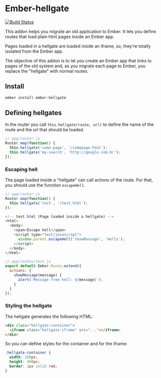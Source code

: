 # Ember-hellgate

[![Build Status](https://travis-ci.org/diogomafra/ember-hellgate.svg?branch=master)](https://travis-ci.org/diogomafra/ember-hellgate)

This addon helps you migrate an old application to Ember. It lets you define routes that load plain html pages inside an Ember app.

Pages loaded in a hellgate are loaded inside an iframe, so, they're totally isolated from the Ember app.

The objective of this addon is to let you create an Ember app that links to pages of the old system and, as you migrate each page to Ember, you replace the "hellgate" with normal routes.

## Install
```bash
ember install ember-hellgate
```


## Defining hellgates

In the router you call `this.hellgate(route, url)` to define the name of the route and the url that should be loaded.

```js
// app/router.js
Router.map(function() {
  this.hellgate('some-page', '/somepage.html');
  this.hellgate('my-search', 'http://google.com.br');
});
```

### Escaping hell

The page loaded inside a "hellgate" can call actions of the route. For that, you should use the function `escapeHell`.

```js
// app/router.js
Router.map(function() {
  this.hellgate('test', '/test.html');
});
```


```js
<!-- test.html (Page loaded inside a hellgate) -->
<html>
  <body>
    <span>Escape hell</span>
    <script type="text/javascript">
      window.parent.escapeHell('showMessage', 'Hello');
    </script>
  </body>
</html>
```

```js
// app/routes/test.js
export default Ember.Route.extend({
  actions: {
    showMessage(message) {
      alert(`Message from hell: ${message}`);
    }
  }
});
```

### Styling the hellgate

The hellgate generates the following HTML:

```html
<div class="hellgate-container">
  <iframe class="hellgate-iframe" src="..."></iframe>
</div>
```

So you can define styles for the container and for the iframe:

```css
.hellgate-container {
  width: 100px;
  height: 400px;
  border: 1px solid red;
}
```
